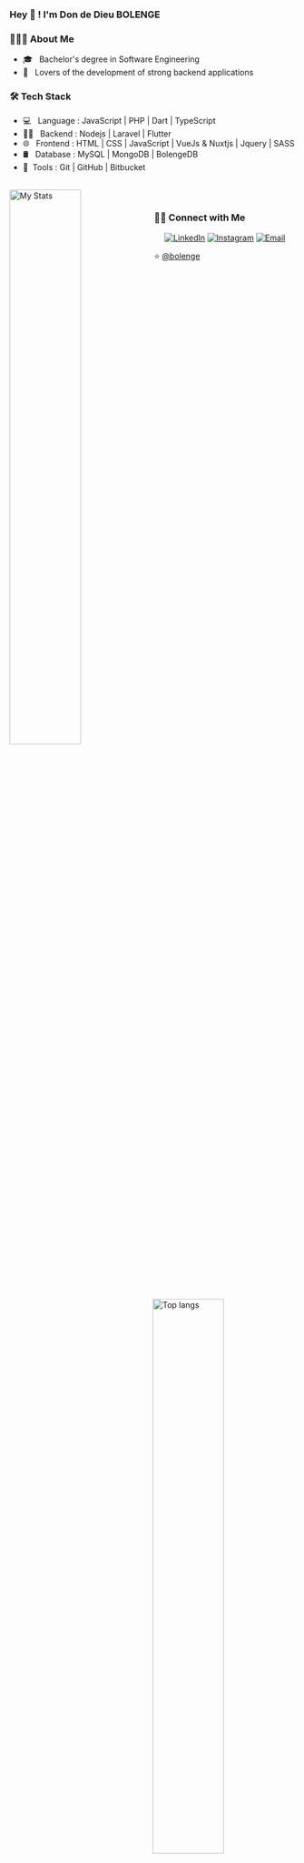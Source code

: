 
### Hey 👋 ! I'm Don de Dieu BOLENGE

<h3> 👨🏻‍💻 About Me </h3>

- 🎓 &nbsp; Bachelor's degree in Software Engineering
- 🌱 &nbsp; Lovers of the development of strong backend applications

<h3>🛠 Tech Stack</h3>

- 💻 &nbsp; Language : JavaScript | PHP | Dart | TypeScript
- 👨‍💻 &nbsp; Backend  : Nodejs | Laravel | Flutter
- 🌐 &nbsp; Frontend : HTML | CSS | JavaScript | VueJs & Nuxtjs | Jquery | SASS
- 🛢 &nbsp; Database : MySQL | MongoDB | BolengeDB
- 🔧&nbsp; Tools    : Git | GitHub | Bitbucket
<br/>

<div>
  <div>
    <img
      align="left"
      width="50%"
      alt="My Stats"
      src="https://github-readme-stats.vercel.app/api?username=bolenge&show_icons=true&theme=radical"
      />
      <img
      align="right"
      width="50%"
      alt="Top langs"
      src="https://github-readme-stats.vercel.app/api/top-langs/?username=bolenge&show_icons=true&theme=radical&layout=compact"
    />
  </div>
</div>

<br>

<div width="100%">
  <h3> 🤝🏻 Connect with Me </h3>

  <p align="center">
  <a href="https://linkedin.com/in/don-de-dieu-bolenge/"><img alt="LinkedIn" src="https://img.shields.io/badge/LinkedIn-DondeDieuBolenge-blue?style=flat-square&logo=linkedin"></a>
  <a href="https://www.instagram.com/dondedieu.bolenge/"><img alt="Instagram" src="https://img.shields.io/badge/Instagram-DondeDieuBolenge-blue?style=flat-square&logo=instagram"></a>
  <a href="mailto:pacilinja2@gmail.com"><img alt="Email" src="https://img.shields.io/badge/Email-dondedieubolenge@gmail.com-blue?style=flat-square&logo=Microsoft%20outlook"></a>
  </p>
</div>

⭐️ [@bolenge](https://github.com/bolenge)
